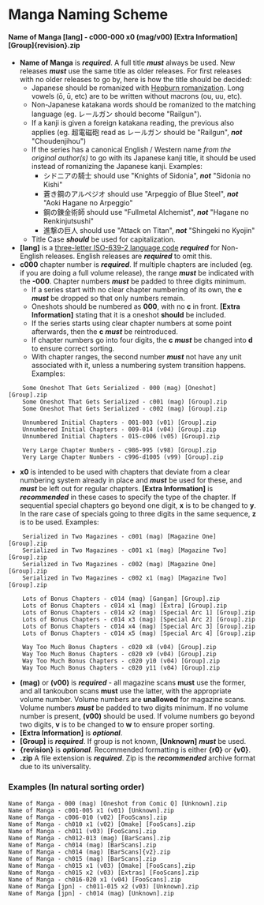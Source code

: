 # Manga Naming Scheme

#### **Name of Manga [lang] - c000-000 x0 (mag/v00) [Extra Information] [Group]{revision}.zip**

- **Name of Manga** is ***required***. A full title ***must*** always be used. New releases ***must*** use the same title as older releases. For first releases with no older releases to go by, here is how the title should be decided:
  - Japanese should be romanized with [Hepburn romanization](http://en.wikipedia.org/wiki/Hepburn_romanization). Long vowels (ō, ū, etc) are to be written without macrons (ou, uu, etc).
  - Non-Japanese katakana words should be romanized to the matching language (eg. レールガン should become "Railgun").
  - If a kanji is given a foreign katakana reading, the previous also applies (eg. 超電磁砲 read as レールガン should be "Railgun", ***not*** "Choudenjihou")
  - If the series has a canonical English / Western name *from the original author(s)* to go with its Japanese kanji title, it should be used instead of romanizing the Japanese kanji. Examples:
      -  シドニアの騎士 should use "Knights of Sidonia", ***not*** "Sidonia no Kishi"
      - 蒼き鋼のアルペジオ should use "Arpeggio of Blue Steel", ***not*** "Aoki Hagane no Arpeggio"
      - 鋼の錬金術師 should use "Fullmetal Alchemist", ***not*** "Hagane no Renkinjutsushi"
      - 進撃の巨人 should use "Attack on Titan", ***not*** "Shingeki no Kyojin"
  - Title Case ***should*** be used for capitalization.
- **[lang]** is a [three-letter ISO-639-2 language code](http://en.wikipedia.org/wiki/List_of_ISO_639-1_codes) ***required*** for Non-English releases. English releases are ***required*** to omit this.
- **c000** chapter number is ***required***. If multiple chapters are included (eg. if you are doing a full volume release), the range ***must*** be indicated with the **-000**. Chapter numbers ***must*** be padded to three digits minimum.
  - If a series start with no clear chapter numbering of its own, the **c** ***must*** be dropped so that only numbers remain.
  - Oneshots should be numbered as **000**, with no **c** in front. **[Extra Information]** stating that it is a oneshot **should** be included.
  - If the series starts using clear chapter numbers at some point afterwards, then the **c** ***must*** be reintroduced.
  - If chapter numbers go into four digits, the **c** ***must*** be changed into **d** to ensure correct sorting.
  - With chapter ranges, the second number ***must*** not have any unit associated with it, unless a numbering system transition happens. Examples:
```
    Some Oneshot That Gets Serialized - 000 (mag) [Oneshot] [Group].zip
    Some Oneshot That Gets Serialized - c001 (mag) [Group].zip
    Some Oneshot That Gets Serialized - c002 (mag) [Group].zip
    
    Unnumbered Initial Chapters - 001-003 (v01) [Group].zip
    Unnumbered Initial Chapters - 009-014 (v04) [Group].zip
    Unnumbered Initial Chapters - 015-c006 (v05) [Group].zip
    
    Very Large Chapter Numbers - c986-995 (v98) [Group].zip
    Very Large Chapter Numbers - c996-d1005 (v99) [Group].zip
```
- **x0** is intended to be used with chapters that deviate from a clear numbering system already in place and ***must*** be used for these, and ***must*** be left out for regular chapters. **[Extra Information]** is ***recommended*** in these cases to specify the type of the chapter. If sequential special chapters go beyond one digit, **x** is to be changed to **y**. In the rare case of specials going to three digits in the same sequence, **z** is to be used. Examples:
```
    Serialized in Two Magazines - c001 (mag) [Magazine One] [Group].zip
    Serialized in Two Magazines - c001 x1 (mag) [Magazine Two] [Group].zip
    Serialized in Two Magazines - c002 (mag) [Magazine One] [Group].zip
    Serialized in Two Magazines - c002 x1 (mag) [Magazine Two] [Group].zip
    
    Lots of Bonus Chapters - c014 (mag) [Gangan] [Group].zip
    Lots of Bonus Chapters - c014 x1 (mag) [Extra] [Group].zip
    Lots of Bonus Chapters - c014 x2 (mag) [Special Arc 1] [Group].zip
    Lots of Bonus Chapters - c014 x3 (mag) [Special Arc 2] [Group].zip
    Lots of Bonus Chapters - c014 x4 (mag) [Special Arc 3] [Group].zip
    Lots of Bonus Chapters - c014 x5 (mag) [Special Arc 4] [Group].zip
    
    Way Too Much Bonus Chapters - c020 x8 (v04) [Group].zip
    Way Too Much Bonus Chapters - c020 x9 (v04) [Group].zip
    Way Too Much Bonus Chapters - c020 y10 (v04) [Group].zip
    Way Too Much Bonus Chapters - c020 y11 (v04) [Group].zip
```
- **(mag)** or **(v00)** is ***required*** - all magazine scans **must** use the former, and all tankoubon scans **must** use the latter, with the appropriate volume number. Volume numbers are **unallowed** for magazine scans. Volume numbers ***must*** be padded to two digits minimum. If no volume number is present, **(v00)** should be used. If volume numbers go beyond two digits, **v** is to be changed to **w** to ensure proper sorting.
- **[Extra Information]** is ***optional***.
- **[Group]** is ***required***. If group is not known, **[Unknown]** ***must*** be used.
- **{revision}** is ***optional***. Recommended formatting is either **{r0}** or **{v0}**.
- **.zip** A file extension is ***required***. Zip is the ***recommended*** archive format due to its universality.

### Examples (In natural sorting order)
```
Name of Manga - 000 (mag) [Oneshot from Comic Q] [Unknown].zip
Name of Manga - c001-005 x1 (v01) [Unknown].zip
Name of Manga - c006-010 (v02) [FooScans].zip
Name of Manga - ch010 x1 (v02) [Omake] [FooScans].zip
Name of Manga - ch011 (v03) [FooScans].zip
Name of Manga - ch012-013 (mag) [BarScans].zip
Name of Manga - ch014 (mag) [BarScans].zip
Name of Manga - ch014 (mag) [BarScans]{v2}.zip
Name of Manga - ch015 (mag) [BarScans].zip
Name of Manga - ch015 x1 (v03) [Omake] [FooScans].zip
Name of Manga - ch015 x2 (v03) [Extras] [FooScans].zip
Name of Manga - ch016-020 x1 (v04) [FooScans].zip
Name of Manga [jpn] - ch011-015 x2 (v03) [Unknown].zip
Name of Manga [jpn] - ch014 (mag) [Unknown].zip
```